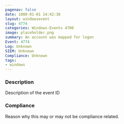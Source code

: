 ```yaml
---
pagenav: false
date: 1800-01-01 14:42:38
layout: windowsevent
slug: 4774
categories: Windows-Events 4700
image: placeholder.png
summary: An account was mapped for logon
Event: 4774
Log: Unknown
SIEM: Unknown
Compliance: Unknown
tags:
- windows
---
```


### Description

Description of the event ID

### Compliance

Reason why this may or may not be compliance related.
